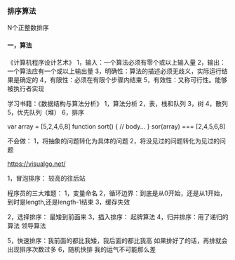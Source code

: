 ### 排序算法
N个正整数排序

#### 一，算法
《计算机程序设计艺术》
1，输入：一个算法必须有零个或以上输入量
2，输出：一个算法应有一个或以上输出量
3，明确性：算法的描述必须无歧义，实际运行结果是确定的
4，有限性：必须在有限个步骤内结束
5，有效性：又称可行性。能够被执行者实现

学习书籍：《数据结构与算法分析》
1，算法分析
2，表，栈和队列
3，树
4，散列
5，优先队列（堆）
6，排序

var array = [5,2,4,6,8]
	function sort() {
		// body...
	}
	sor(array) === [2,4,5,6,8]


不会做：
1，将抽象的问题转化为具体的问题
2，将没见过的问题转化为见过的问题


https://visualgo.net/


1，冒泡排序：
较高的往后站

程序员的三大难题：
1，变量命名
2，循环边界：到底是从0开始，还是从1开始，到时是length,还是length-1结束
3，缓存失效


2，选择排序：
最矮到前面来
3，插入排序：
起牌算法
4，归并排序：用了递归的算法
领导算法

5，快速排序：我前面的都比我矮，我后面的都比我高
如果排好了的话，再排就会出现排序次数过多
6，随机快排
我的运气不可能那么差

